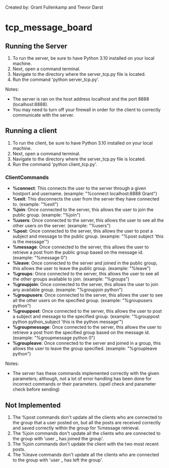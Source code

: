 Created by: Grant Fullenkamp and Trevor Darst
# tcp_message_board
## Running the Server
1. To run the server, be sure to have Python 3.10 installed on your local machine.
2. Next, open a command terminal.
3. Navigate to the directory where the server_tcp.py file is located.
4. Run the command 'python server_tcp.py'.

Notes:
- The server is ran on the host address localhost and the port 8888 (localhost:8888).
- You may need to turn off your firewall in order for the client to correctly communicate with the server.
## Running a client
1. To run the client, be sure to have Python 3.10 installed on your local machine.
2. Next, open a command terminal.
3. Navigate to the directory where the server_tcp.py file is located.
4. Run the command 'python client_tcp.py'.

### ClientCommands
- **%connect**: This connects the user to the server through a given hostport and username. (example: "%connect localhost:8888 Grant")
- **%exit**: This disconnects the user from the server they have connected to. (example: "%exit")
- **%join**: Once connected to the server, this allows the user to join the public group. (example: "%join")
- **%users**: Once connected to the server, this allows the user to see all the other users on the server. (example: "%users")
- **%post**: Once connected to the server, this allows the user to post a subject and message to the public group. (example: "%post subject 'this is the message'")
- **%message**: Once connected to the server, this allows the user to retrieve a post from the public group based on the message id. (example: "%message 0")
- **%leave**: Once connected to the server and joined in the public group, this allows the user to leave the public group. (example: "%leave")
- **%groups**: Once connected to the server, this allows the user to see all the other groups available to join. (example: "%groups")
- **%groupjoin**: Once connected to the server, this allows the user to join any available group. (example: "%groupjoin python")
- **%groupusers**: Once connected to the server, this allows the user to see all the other users on the specified group. (example: "%groupusers python")
- **%grouppost**: Once connected to the server, this allows the user to post a subject and message to the specified group. (example: "%grouppost python python_subject 'this is the python message'")
- **%groupmessage**: Once connected to the server, this allows the user to retrieve a post from the specified group based on the message id. (example: "%groupmessage python 0")
- **%groupleave**: Once connected to the server and joined in a group, this allows the user to leave the group specified. (example: "%groupleave python")

Notes:
- The server has these commands implemented correctly with the given parameters; although, not a lot of error handling has been done for incorrect commands or their parameters. (spell check and parameter check before sending)
## Not Implemented
1. The %post commands don't update all the clients who are connected to the group that a user posted on, but all the posts are received correctly and saved correctly within the group for %message retrieval.
2. The %join commands don't update all the clients who are connected to the group with 'user _ has joined the group'.
3. The %join commands don't update the client with the two most recent posts.
4. The %leave commands don't update all the clients who are connected to the group with 'user _ has left the group'.
